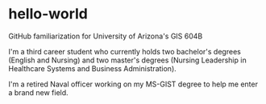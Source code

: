 # hello-world
GitHub familiarization for University of Arizona's GIS 604B

I'm a third career student who currently holds two bachelor's degrees (English and Nursing) and two master's degrees (Nursing Leadership in Healthcare Systems and Business Administration).

I'm a retired Naval officer working on my MS-GIST degree to help me enter a brand new field.
